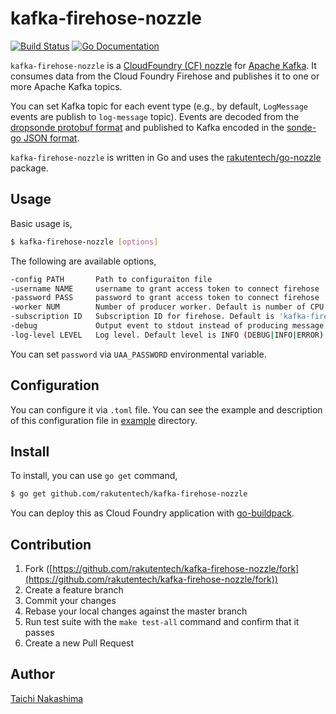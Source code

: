 # kafka-firehose-nozzle

[![Build Status](http://img.shields.io/travis/rakutentech/kafka-firehose-nozzle.svg?style=flat-square)](https://travis-ci.org/rakutentech/kafka-firehose-nozzle) [![Go Documentation](http://img.shields.io/badge/go-documentation-blue.svg?style=flat-square)](http://godoc.org/github.com/rakutentech/kafka-firehose-nozzle)

`kafka-firehose-nozzle` is a [CloudFoundry (CF) nozzle](https://docs.cloudfoundry.org/loggregator/architecture.html#nozzles) for [Apache Kafka](http://kafka.apache.org/). It consumes data from the Cloud Foundry Firehose and publishes it to one or more Apache Kafka topics.

You can set Kafka topic for each event type (e.g., by default, `LogMessage` events are publish to `log-message` topic). Events are decoded from the [dropsonde protobuf format](https://github.com/cloudfoundry/dropsonde-protocol) and published to Kafka encoded in the [sonde-go JSON format](https://github.com/cloudfoundry/sonde-go/tree/master/events).

`kafka-firehose-nozzle` is written in Go and uses the [rakutentech/go-nozzle](https://github.com/rakutentech/go-nozzle) package.

## Usage

Basic usage is,

```bash
$ kafka-firehose-nozzle [options]
```

The following are available options,

```bash
-config PATH       Path to configuraiton file
-username NAME     username to grant access token to connect firehose
-password PASS     password to grant access token to connect firehose
-worker NUM        Number of producer worker. Default is number of CPU core
-subscription ID   Subscription ID for firehose. Default is 'kafka-firehose-nozzle'
-debug             Output event to stdout instead of producing message to kafka
-log-level LEVEL   Log level. Default level is INFO (DEBUG|INFO|ERROR)
```

You can set `password` via `UAA_PASSWORD` environmental variable.

## Configuration

You can configure it via `.toml` file. You can see the example and description of this configuration file in [example](/example) directory.

## Install

To install, you can use `go get` command,

```bash
$ go get github.com/rakutentech/kafka-firehose-nozzle
```

You can deploy this as Cloud Foundry application with [go-buildpack](https://github.com/cloudfoundry/go-buildpack).

## Contribution

1. Fork ([https://github.com/rakutentech/kafka-firehose-nozzle/fork](https://github.com/rakutentech/kafka-firehose-nozzle/fork))
1. Create a feature branch
1. Commit your changes
1. Rebase your local changes against the master branch
1. Run test suite with the `make test-all` command and confirm that it passes
1. Create a new Pull Request

## Author

[Taichi Nakashima](https://github.com/tcnksm)
